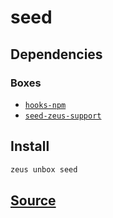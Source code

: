 
seed 
====================




## Dependencies
### Boxes
* [`hooks-npm`](hooks-npm.md)
* [`seed-zeus-support`](seed-zeus-support.md)




## Install
```bash
zeus unbox seed
```







## [Source](https://github.com/liquidapps-io/zeus-sdk/tree/master/boxes/groups/undefined/seed)
